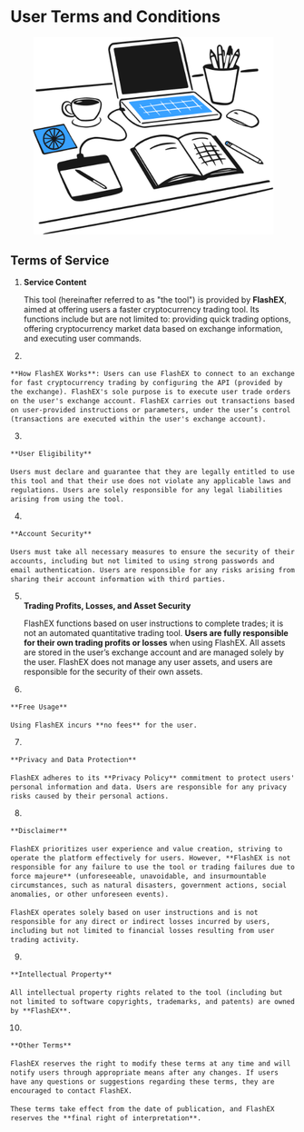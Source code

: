 # User Terms and Conditions

<figure><img src="../.gitbook/assets/Group4.png" alt=""><figcaption></figcaption></figure>

## Terms of Service

1.  **Service Content**

    This tool (hereinafter referred to as "the tool") is provided by **FlashEX**, aimed at offering users a faster cryptocurrency trading tool. Its functions include but are not limited to: providing quick trading options, offering cryptocurrency market data based on exchange information, and executing user commands.
2.

    **How FlashEX Works**: Users can use FlashEX to connect to an exchange for fast cryptocurrency trading by configuring the API (provided by the exchange). FlashEX's sole purpose is to execute user trade orders on the user's exchange account. FlashEX carries out transactions based on user-provided instructions or parameters, under the user’s control (transactions are executed within the user's exchange account).
3.

    **User Eligibility**

    Users must declare and guarantee that they are legally entitled to use this tool and that their use does not violate any applicable laws and regulations. Users are solely responsible for any legal liabilities arising from using the tool.
4.

    **Account Security**

    Users must take all necessary measures to ensure the security of their accounts, including but not limited to using strong passwords and email authentication. Users are responsible for any risks arising from sharing their account information with third parties.
5.  \
    **Trading Profits, Losses, and Asset Security**

    FlashEX functions based on user instructions to complete trades; it is not an automated quantitative trading tool. **Users are fully responsible for their own trading profits or losses** when using FlashEX. All assets are stored in the user’s exchange account and are managed solely by the user. FlashEX does not manage any user assets, and users are responsible for the security of their own assets.
6.

    **Free Usage**

    Using FlashEX incurs **no fees** for the user.
7.

    **Privacy and Data Protection**

    FlashEX adheres to its **Privacy Policy** commitment to protect users' personal information and data. Users are responsible for any privacy risks caused by their personal actions.
8.

    **Disclaimer**

    FlashEX prioritizes user experience and value creation, striving to operate the platform effectively for users. However, **FlashEX is not responsible for any failure to use the tool or trading failures due to force majeure** (unforeseeable, unavoidable, and insurmountable circumstances, such as natural disasters, government actions, social anomalies, or other unforeseen events).

    FlashEX operates solely based on user instructions and is not responsible for any direct or indirect losses incurred by users, including but not limited to financial losses resulting from user trading activity.
9.

    **Intellectual Property**

    All intellectual property rights related to the tool (including but not limited to software copyrights, trademarks, and patents) are owned by **FlashEX**.
10.

    **Other Terms**

    FlashEX reserves the right to modify these terms at any time and will notify users through appropriate means after any changes. If users have any questions or suggestions regarding these terms, they are encouraged to contact FlashEX.

    These terms take effect from the date of publication, and FlashEX reserves the **final right of interpretation**.

